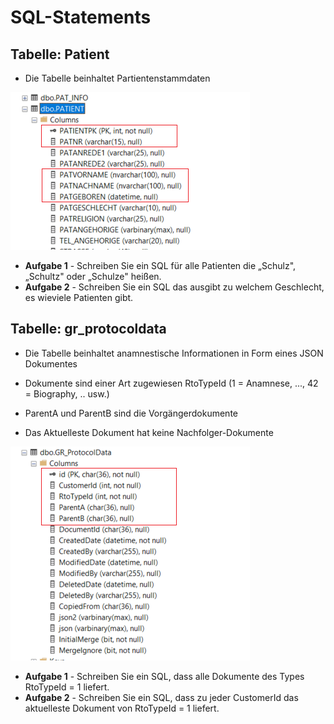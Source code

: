 # SQL-Statements

## Tabelle: Patient

- Die Tabelle beinhaltet Partientenstammdaten

![Tabelle: Patient](./media/image1.png)

- **Aufgabe 1** - Schreiben Sie ein SQL für alle Patienten die „Schulz", „Schultz" oder „Schulze" heißen.
- **Aufgabe 2** - Schreiben Sie ein SQL das ausgibt zu welchem Geschlecht, es wieviele Patienten gibt.

## Tabelle: gr_protocoldata

- Die Tabelle beinhaltet anamnestische Informationen in Form eines     JSON Dokumentes

- Dokumente sind einer Art zugewiesen RtoTypeId (1 = Anamnese, ..., 42    = Biography, .. usw.)

- ParentA und ParentB sind die Vorgängerdokumente
  
- Das Aktuelleste Dokument hat keine Nachfolger-Dokumente

![Tabelle: Aufnahme](./media/image2.png)

- **Aufgabe 1** - Schreiben Sie ein SQL, dass alle Dokumente des Types RtoTypeId = 1 liefert.
- **Aufgabe 2** - Schreiben Sie ein SQL, dass zu jeder CustomerId das aktuelleste Dokument von RtoTypeId = 1 liefert.
